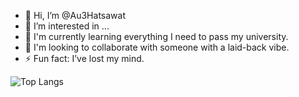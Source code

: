 - 👋 Hi, I’m @Au3Hatsawat
- 👀 I’m interested in ...
- 🌱 I'm currently learning everything I need to pass my university.
- 💞️ I'm looking to collaborate with someone with a laid-back vibe.
- ⚡ Fun fact: I’ve lost my mind.

<!---
Au3Hatsawat/Au3Hatsawat is a ✨ special ✨ repository because its `README.md` (this file) appears on your GitHub profile.
You can click the Preview link to take a look at your changes.
--->

![Top Langs](https://github-readme-stats.vercel.app/api/top-langs/?username=Au3Hatsawat&layout=donut)
